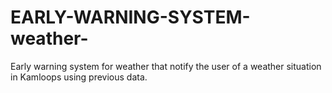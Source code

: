 # EARLY-WARNING-SYSTEM-weather-
Early warning system for weather that notify the user of a weather situation in Kamloops using previous data.
